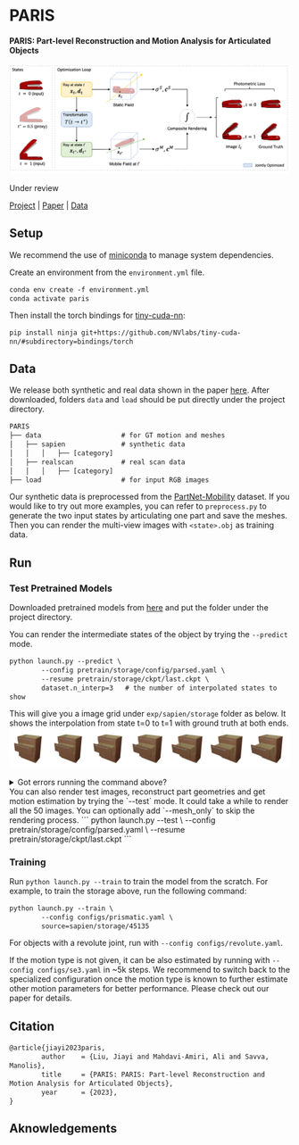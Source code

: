 # PARIS
#### PARIS: Part-level Reconstruction and Motion Analysis for Articulated Objects

![image](assets/pipeline.png)

Under review

[Project](https://3dlg-hcvc.github.io/paris/) | [Paper]() | [Data](https://aspis.cmpt.sfu.ca/projects/paris/dataset.zip)

## Setup
We recommend the use of [miniconda](https://docs.conda.io/en/latest/miniconda.html) to manage system dependencies. 

Create an environment from the `environment.yml` file.
```
conda env create -f environment.yml
conda activate paris
```

Then install the torch bindings for [tiny-cuda-nn](https://github.com/NVlabs/tiny-cuda-nn):
```
pip install ninja git+https://github.com/NVlabs/tiny-cuda-nn/#subdirectory=bindings/torch
```

## Data
We release both synthetic and real data shown in the paper [here](https://aspis.cmpt.sfu.ca/projects/paris/dataset.zip). After downloaded, folders `data` and `load` should be put directly under the project directory.
```
PARIS
├── data                    # for GT motion and meshes
│   ├── sapien              # synthetic data
│   │   │   ├── [category]        
│   ├── realscan            # real scan data
│   │   │   ├── [category]  
├── load                    # for input RGB images

```

Our synthetic data is preprocessed from the [PartNet-Mobility](https://sapien.ucsd.edu/browse) dataset. If you would like to try out more examples, you can refer to `preprocess.py` to generate the two input states by articulating one part and save the meshes. Then you can render the multi-view images with `<state>.obj` as training data.

## Run
### Test Pretrained Models
Downloaded pretrained models from [here](https://aspis.cmpt.sfu.ca/projects/paris/pretrain.zip) and put the folder under the project directory.

You can render the intermediate states of the object by trying the `--predict` mode.
```
python launch.py --predict \
        --config pretrain/storage/config/parsed.yaml \
        --resume pretrain/storage/ckpt/last.ckpt \
        dataset.n_interp=3   # the number of interpolated states to show
```
This will give you a image grid under `exp/sapien/storage` folder as below. It shows the interpolation from state t=0 to t=1 with ground truth at both ends.
![image](assets/0042_storage.png)
<details>
  <summary>Got errors running the command above?</summary>

  If you are not on a local machine, you might encounter an issue from `opencv` and `open3d` saying
  ```
  ImportError: libGL.so.1: cannot open shared object file: No such file or directory
  ```
  You can obtain the missing files by installing `libglfw3-dev`

  ```
  apt update && apt install -y libglfw3-dev
  ```
</details>
You can also render test images, reconstruct part geometries and get motion estimation by trying the `--test` mode. It could take a while to render all the 50 images. You can optionally add `--mesh_only` to skip the rendering process.
```
python launch.py --test \
        --config pretrain/storage/config/parsed.yaml \
        --resume pretrain/storage/ckpt/last.ckpt
```

### Training
Run `python launch.py --train` to train the model from the scratch.  For example, to train the storage above, run the following command:
```
python launch.py --train \
        --config configs/prismatic.yaml \
        source=sapien/storage/45135 
```
For objects with a revolute joint, run with `--config configs/revolute.yaml`. 

If the motion type is not given, it can be also estimated by running with `--config configs/se3.yaml` in ~5k steps. We recommend to switch back to the specialized configuration once the motion type is known to further estimate other motion parameters for better performance. Please check out our paper for details.

## Citation
```
@article{jiayi2023paris,
        author    = {Liu, Jiayi and Mahdavi-Amiri, Ali and Savva, Manolis},
        title     = {PARIS: PARIS: Part-level Reconstruction and Motion Analysis for Articulated Objects},
        year      = {2023},
}
```
## Aknowledgements
